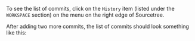 To see the list of commits, click on the `History` item (listed under the `WORKSPACE` section) on the menu on the right edge of Sourcetree.

<pic eager src="{{baseUrl}}/gitAndGithub/commit/images/sourcetree_8.png" />

After adding two more commits, the list of commits should look something like this:

<pic eager src="{{baseUrl}}/gitAndGithub/commit/images/sourcetree_7.png" height="150" />
   <p/>
